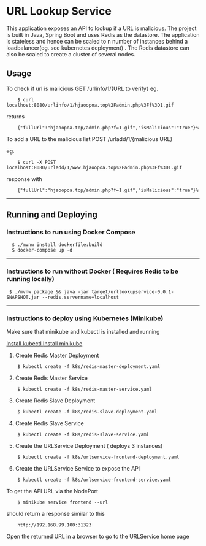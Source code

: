 # URL Lookup Service

This application exposes an API to lookup if a URL is malicious.
The project is built in Java, Spring Boot and uses Redis as the datastore.
The application is stateless and hence can be scaled to n number of instances behind a loadbalancer(eg. see kubernetes deployment) . The Redis datastore can also be scaled to create a cluster of several nodes.

## Usage 

To check if url is malicious
GET /urlinfo/1/{URL to verify}
eg.
```
    $ curl localhost:8080/urlinfo/1/hjaoopoa.top%2Fadmin.php%3Ff%3D1.gif
```
returns 
```
    {"fullUrl":"hjaoopoa.top/admin.php?f=1.gif","isMalicious":"true"}% 
```

To add a URL to the malicious list
POST /urladd/1/{malicious URL}

eg.
```
    $ curl -X POST localhost:8080/urladd/1/www.hjaoopoa.top%2Fadmin.php%3Ff%3D1.gif
```
response with
```
    {"fullUrl":"hjaoopoa.top/admin.php?f=1.gif","isMalicious":"true"}% 
```
---
## Running and Deploying 

### Instructions to run using Docker Compose
```
  $ ./mvnw install dockerfile:build
  $ docker-compose up -d
```
---

### Instructions to run without Docker ( Requires Redis to be running locally)
```
 $ ./mvnw package && java -jar target/urllookupservice-0.0.1-SNAPSHOT.jar --redis.servername=localhost
```

---

### Instructions to deploy using Kubernetes (Minikube)
Make sure that minikube and kubectl is installed and running

[Install kubectl ](https://kubernetes.io/docs/tasks/tools/install-kubectl/)
[Install minikube ](https://kubernetes.io/docs/setup/minikube/)

1. Create Redis Master Deployment

```
	$ kubectl create -f k8s/redis-master-deployment.yaml
```

2. Create Redis Master Service
```
	$ kubectl create -f k8s/redis-master-service.yaml
```

3. Create Redis Slave Deployment
```
	$ kubectl create -f k8s/redis-slave-deployment.yaml
```

4. Create Redis Slave Service 
```
	$ kubectl create -f k8s/redis-slave-service.yaml
```

5. Create the URLService Deployment ( deploys 3 instances)
```
	$ kubectl create -f k8s/urlservice-frontend-deployment.yaml
```

6. Create the URLService Service to expose the API
```
	$ kubectl create -f k8s/urlservice-frontend-service.yaml
```

To get the API URL via the NodePort
```
	$ minikube service frontend --url
```
should return a response similar to this
```
	http://192.168.99.100:31323
```
Open the returned URL in a browser to go to the URLService home page
